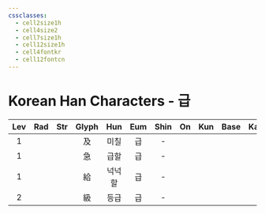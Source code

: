 ```yaml
---
cssclasses:
  - cell2size1h
  - cell4size2
  - cell7size1h
  - cell12size1h
  - cell4fontkr
  - cell12fontcn
---
```


# Korean Han Characters - 급

| Lev | Rad | Str | Glyph | Hun | Eum | Shin | On  | Kun | Base | Kana | Simp | Man | Can | Viet |
| :-: | :-: | :-: | :---: | :-: | :-: | :--: | :-: | :-: | :--: | :--: | :--: | :-: | :-: | :--: |
|  1  |     |     |   及   | 미칠  |  급  |  -   |     |     |      |      |  -   |     |     |      |
|  1  |     |     |   急   | 급할  |  급  |  -   |     |     |      |      |  -   |     |     |      |
|  1  |     |     |   給   | 넉넉할 |  급  |  -   |     |     |      |      |  -   |     |     |      |
|  2  |     |     |   級   | 등급  |  급  |  -   |     |     |      |      |  -   |     |     |      |
